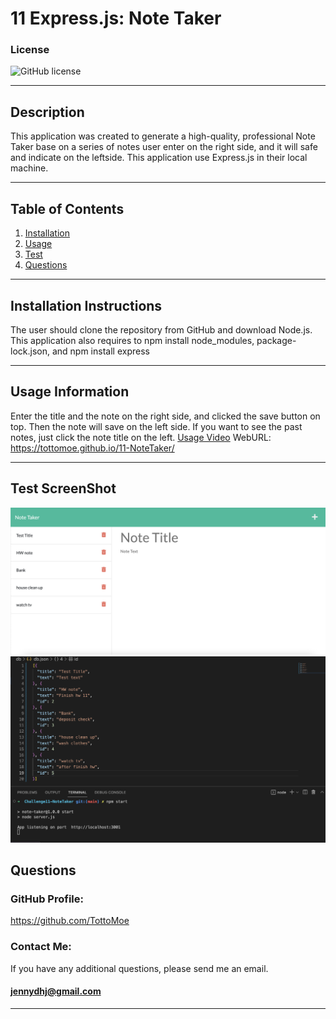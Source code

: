 # 11 Express.js: Note Taker

### License
  ![GitHub license](https://img.shields.io/badge/license-MIT-green.svg)
***

## Description
This application was created to generate a high-quality, professional Note Taker base on a series of notes user enter on the right side, and it will safe and indicate on the leftside. This application use Express.js in their local machine.
***

## Table of Contents
1. [Installation](#installation)
2. [Usage](#usage)
3. [Test](#test)
4. [Questions](#questions)
***

<a name="installation"></a>
## Installation Instructions
  
The user should clone the repository from GitHub and download Node.js. This application also requires  to npm install node_modules, package-lock.json, and npm install express
***

<a name="usage"></a>
## Usage Information
  
Enter the title and the note on the right side, and clicked the save button on top. Then the note will save on the left side. If you want to see the past notes, just click the note title on the left.
[Usage Video](https://drive.google.com/file/d/1949DGPVMEg2bCuqlDniOBRGxNFKF3F_l/view)
WebURL: https://tottomoe.github.io/11-NoteTaker/
***

<a name="test"></a>
## Test ScreenShot
![Screen-Shot1](./ScreenShot1.png)
![Screen-Short](./screenshot2.png)

<a name="questions"></a>
## Questions
  
### GitHub Profile:
https://github.com/TottoMoe
  
### Contact Me:
If you have any additional questions, please send me an email.
#### jennydhj@gmail.com 
***